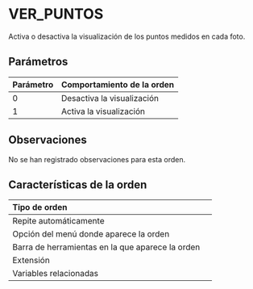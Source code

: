 # VER\_PUNTOS

Activa o desactiva la visualización de los puntos medidos en cada foto.

## Parámetros

| Parámetro | Comportamiento de la orden |
| :--- | :--- |
| 0 | Desactiva la visualización |
| 1 | Activa la visualización |

## Observaciones

No se han registrado observaciones para esta orden.

## Características de la orden

| Tipo de orden |  |
| :--- | :--- |
| Repite automáticamente |  |
| Opción del menú donde aparece la orden |  |
| Barra de herramientas en la que aparece la orden |  |
| Extensión |  |
| Variables relacionadas |  |

